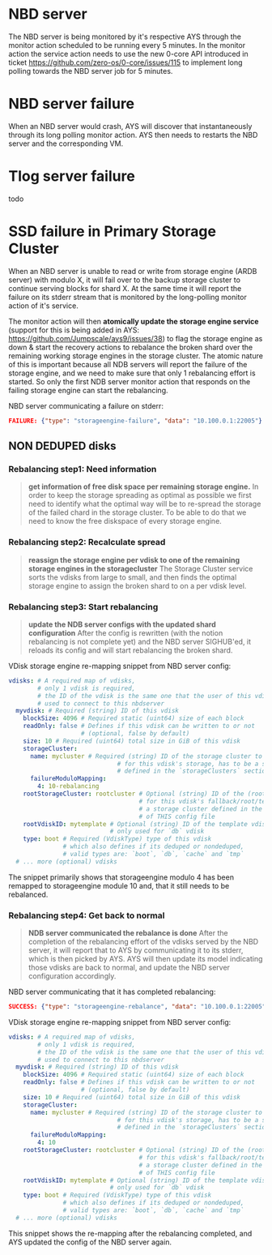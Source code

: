 # NBD server
The NBD server is being monitored by it's respective AYS through the monitor action scheduled to be running every 5 minutes. In the monitor action the service action needs to use the new 0-core API introduced in ticket https://github.com/zero-os/0-core/issues/115 to implement long polling towards the NBD server job for 5 minutes.

# NBD server failure
When an NBD server would crash, AYS will discover that instantaneously through its long polling monitor action.
AYS then needs to restarts the NBD server and the corresponding VM.

# Tlog server failure
todo

# SSD failure in Primary Storage Cluster
When an NBD server is unable to read or write from storage engine (ARDB server) with modulo X, it will fail over to the backup storage cluster to continue serving blocks for shard X. At the same time it will report the failure on its stderr stream that is monitored by the long-polling monitor action of it's service.

The monitor action will then **atomically update the storage engine service** (support for this is being added in AYS: https://github.com/Jumpscale/ays9/issues/38) to flag the storage engine as down & start the recovery actions to rebalance the broken shard over the remaining working storage engines in the storage cluster. The atomic nature of this is important because all NDB servers will report the failure of the storage engine, and we need to make sure that only 1 rebalancing effort is started. So only the first NDB server monitor action that responds on the failing storage engine can start the rebalancing.

NBD server communicating a failure on stderr:
```json
FAILURE: {"type": "storageengine-failure", "data": "10.100.0.1:22005"}
```

## NON DEDUPED disks

### Rebalancing step1: Need information
> **get information of free disk space per remaining storage engine.**
In order to keep the storage spreading as optimal as possible we first need to identify what the optimal way will be to re-spread the storage of the failed chard in the storage cluster. To be able to do that we need to know the free diskspace of every storage engine.

### Rebalancing step2: Recalculate spread
> **reassign the storage engine per vdisk to one of the remaining storage engines in the storagecluster**
The Storage Cluster service sorts the vdisks from large to small, and then finds the optimal storage engine to assign the broken shard to on a per vdisk level.

### Rebalancing step3: Start rebalancing
> **update the NDB server configs with the updated shard configuration**
After the config is rewritten (with the notion rebalancing is not complete yet) and the NBD server SIGHUB'ed, it reloads its config and will start rebalancing the broken shard.

VDisk storage engine re-mapping snippet from NBD server config:
```yaml
vdisks: # A required map of vdisks,
        # only 1 vdisk is required,
        # the ID of the vdisk is the same one that the user of this vdisk (nbd client)
        # used to connect to this nbdserver
  myvdisk: # Required (string) ID of this vdisk
    blockSize: 4096 # Required static (uint64) size of each block
    readOnly: false # Defines if this vdisk can be written to or not
                    # (optional, false by default)
    size: 10 # Required (uint64) total size in GiB of this vdisk
    storageCluster:
      name: mycluster # Required (string) ID of the storage cluster to use
                              # for this vdisk's storage, has to be a storage cluster
                              # defined in the `storageClusters` section of THIS config file
      failureModuloMapping:
        4: 10-rebalancing
    rootStorageCluster: rootcluster # Optional (string) ID of the (root) storage cluster to use
                                    # for this vdisk's fallback/root/template storage, has to be
                                    # a storage cluster defined in the `storageClusters` section
                                    # of THIS config file
    rootVdiskID: mytemplate # Optional (string) ID of the template vdisk,
                            # only used for `db` vdisk
    type: boot # Required (VdiskType) type of this vdisk
               # which also defines if its deduped or nondeduped,
               # valid types are: `boot`, `db`, `cache` and `tmp`
  # ... more (optional) vdisks
```
The snippet primarily shows that storageengine modulo 4 has been remapped to storageengine module 10 and, that it still needs to be rebalanced.

### Rebalancing step4: Get back to normal
> **NDB server communicated the rebalance is done**
After the completion of the rebalancing effort of the vdisks served by the NBD server, it will report that to AYS by communicating it to its stderr, which is then picked by AYS. AYS will then update its model indicating those vdisks are back to normal, and update the NBD server configuration accordingly.

NBD server communicating that it has completed rebalancing:
```json
SUCCESS: {"type": "storageengine-rebalance", "data": "10.100.0.1:22005"}
```

VDisk storage engine re-mapping snippet from NBD server config:
```yaml
vdisks: # A required map of vdisks,
        # only 1 vdisk is required,
        # the ID of the vdisk is the same one that the user of this vdisk (nbd client)
        # used to connect to this nbdserver
  myvdisk: # Required (string) ID of this vdisk
    blockSize: 4096 # Required static (uint64) size of each block
    readOnly: false # Defines if this vdisk can be written to or not
                    # (optional, false by default)
    size: 10 # Required (uint64) total size in GiB of this vdisk
    storageCluster:
      name: mycluster # Required (string) ID of the storage cluster to use
                              # for this vdisk's storage, has to be a storage cluster
                              # defined in the `storageClusters` section of THIS config file
      failureModuloMapping:
        4: 10
    rootStorageCluster: rootcluster # Optional (string) ID of the (root) storage cluster to use
                                    # for this vdisk's fallback/root/template storage, has to be
                                    # a storage cluster defined in the `storageClusters` section
                                    # of THIS config file
    rootVdiskID: mytemplate # Optional (string) ID of the template vdisk,
                            # only used for `db` vdisk
    type: boot # Required (VdiskType) type of this vdisk
               # which also defines if its deduped or nondeduped,
               # valid types are: `boot`, `db`, `cache` and `tmp`
  # ... more (optional) vdisks
```
This snippet shows the re-mapping after the rebalancing completed, and AYS updated the config of the NBD server again.
